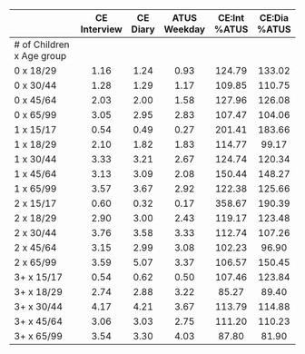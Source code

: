 
|                      | CE<br>Interview |  CE<br>Diary | ATUS<br>Weekday | CE:Int<br>%ATUS | CE:Dia<br>%ATUS |
| -------------------- | :----------: | :----------: | :----------: | :----------: | :----------: |
| # of Children x Age group |              |              |              |              |              |
| 0 x 18/29            |         1.16 |         1.24 |         0.93 |       124.79 |       133.02 |
| 0 x 30/44            |         1.28 |         1.29 |         1.17 |       109.85 |       110.75 |
| 0 x 45/64            |         2.03 |         2.00 |         1.58 |       127.96 |       126.08 |
| 0 x 65/99            |         3.05 |         2.95 |         2.83 |       107.47 |       104.06 |
| 1 x 15/17            |         0.54 |         0.49 |         0.27 |       201.41 |       183.66 |
| 1 x 18/29            |         2.10 |         1.82 |         1.83 |       114.77 |        99.17 |
| 1 x 30/44            |         3.33 |         3.21 |         2.67 |       124.74 |       120.34 |
| 1 x 45/64            |         3.13 |         3.09 |         2.08 |       150.44 |       148.27 |
| 1 x 65/99            |         3.57 |         3.67 |         2.92 |       122.38 |       125.66 |
| 2 x 15/17            |         0.60 |         0.32 |         0.17 |       358.67 |       190.39 |
| 2 x 18/29            |         2.90 |         3.00 |         2.43 |       119.17 |       123.48 |
| 2 x 30/44            |         3.76 |         3.58 |         3.33 |       112.74 |       107.26 |
| 2 x 45/64            |         3.15 |         2.99 |         3.08 |       102.23 |        96.90 |
| 2 x 65/99            |         3.59 |         5.07 |         3.37 |       106.57 |       150.45 |
| 3+ x 15/17           |         0.54 |         0.62 |         0.50 |       107.46 |       123.84 |
| 3+ x 18/29           |         2.74 |         2.88 |         3.22 |        85.27 |        89.40 |
| 3+ x 30/44           |         4.17 |         4.21 |         3.67 |       113.79 |       114.88 |
| 3+ x 45/64           |         3.06 |         3.03 |         2.75 |       111.20 |       110.23 |
| 3+ x 65/99           |         3.54 |         3.30 |         4.03 |        87.80 |        81.90 |

